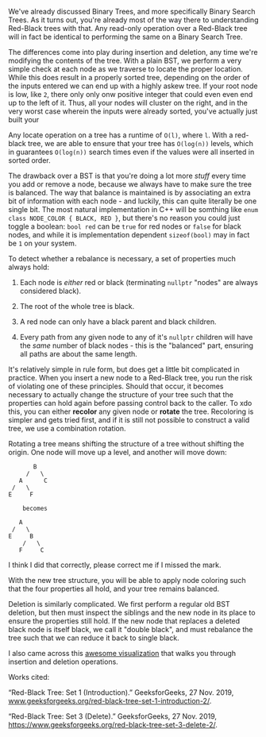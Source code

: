 We've already discussed Binary Trees, and more specifically Binary Search Trees.  As it turns out, you're already most of the way there to understanding Red-Black trees with that.   Any read-only operation over a Red-Black tree will in fact be identical to performing the same on a Binary Search Tree.

The differences come into play during insertion and deletion, any time we're modifying the contents of the tree.  With a plain BST, we perform a very simple check at each node as we traverse to locate the proper location.  While this does result in a properly sorted tree, depending on the order of the inputs entered we can end up with a highly askew tree.  If your root node is low, like `2`, there only only onw positive integer that could even even end up to the left of it.  Thus, all your nodes will cluster on the right, and in the very worst case wherein the inputs were already sorted, you've actually just built your

Any locate operation on a tree has a runtime of `O(l)`, where `l`.  With a red-black tree, we are able to ensure that your tree has `O(log(n))` levels, which in guarantees `O(log(n))` search times even if the values were all inserted in sorted order.

The drawback over a BST is that you're doing a lot more *stuff* every time you add or remove a node, because we always have to make sure the tree is balanced.  The way that balance is maintained is by associating an extra bit of information with each node - and luckily, this can quite literally be one single bit.  The most natural implementation in C++ will be somthing like `enum class NODE_COLOR { BLACK, RED }`, but there's no reason you could just toggle a boolean: `bool red` can be `true` for red nodes or `false` for black nodes, and while it is implementation dependent `sizeof(bool)` may in fact be `1` on your system.

To detect whether a rebalance is necessary, a set of properties much always hold:

1. Each node is *either* red or black (terminating `nullptr` "nodes" are always considered black).

2. The root of the whole tree is black.

3. A red node can only have a black parent and black children.

4. Every path from any given node to any of it's `nullptr` children will have the *same* number of black nodes - this is the "balanced" part, ensuring all paths are about the same length.

It's relatively simple in rule form, but does get a little bit complicated in practice.  When you insert a new node to a Red-Black tree, you run the risk of violating one of these principles.  Should that occur, it becomes necessary to actually change the structure of your tree such that the properties can hold again before passing control back to the caller.  To xdo this, you can either **recolor** any given node or **rotate** the tree.  Recoloring is simpler and gets tried first, and if it is still not possible to construct a valid tree, we use a combination rotation.

Rotating a tree means shifting the structure of a tree without shifting the origin.  One node will move up a level, and another will move down:

```
       B
     /   \
   A      C
 /   \
E     F

    becomes

   A
 /   \
E     B
    /   \
   F     C
```

I think I did that correctly, please correct me if I missed the mark.

With the new tree structure, you will be able to apply node coloring such that the four properties all hold, and your tree remains balanced.

Deletion is similarly complicated.  We first perform a regular old BST deletion, but then must inspect the siblings and the new node in its place to ensure the properties still hold.  If the new node that replaces a deleted black node is itself black, we call it "double black", and must rebalance the tree such that we can reduce it back to single black.

I also came across this [awesome visualization](https://www.cs.usfca.edu/~galles/visualization/RedBlack.html) that walks you through insertion and deletion operations.

Works cited:

“Red-Black Tree: Set 1 (Introduction).” GeeksforGeeks, 27 Nov. 2019, www.geeksforgeeks.org/red-black-tree-set-1-introduction-2/.

“Red-Black Tree: Set 3 (Delete).” GeeksforGeeks, 27 Nov. 2019, https://www.geeksforgeeks.org/red-black-tree-set-3-delete-2/.
